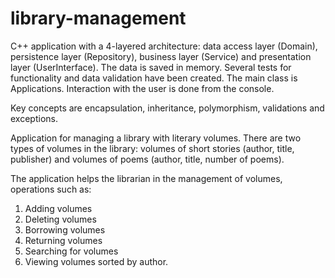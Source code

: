 # library-management
C++ application with a 4-layered architecture: data access layer (Domain), persistence layer (Repository), business layer (Service) and presentation layer (UserInterface). The data is saved in memory. Several tests for functionality and data validation have been created. The main class is Applications. Interaction with the user is done from the console.

Key concepts are encapsulation, inheritance, polymorphism, validations and exceptions.

Application for managing a library with literary volumes. There are two types of volumes in the library: volumes of short stories (author, title, publisher) and volumes of poems (author, title, number of poems).

The application helps the librarian in the management of volumes, operations such as:
1.  Adding volumes
2.  Deleting volumes
3.  Borrowing volumes
4.  Returning volumes
5.  Searching for volumes
6.  Viewing volumes sorted by author.
